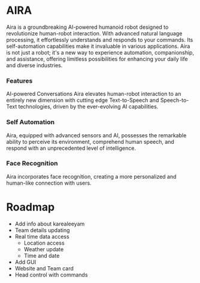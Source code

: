 
# AIRA
Aira is a groundbreaking AI-powered humanoid robot designed to revolutionize human-robot interaction. With advanced natural language processing, it effortlessly understands and responds to your commands. Its self-automation capabilities make it invaluable in various applications. Aira is not just a robot; it's a new way to experience automation, companionship, and assistance, offering limitless possibilities for enhancing your daily life and diverse industries.

### Features
AI-powered Conversations
Aira elevates human-robot interaction to an entirely new dimension with cutting edge Text-to-Speech and Speech-to-Text technologies, driven by the ever-evolving AI capabilities.

### Self Automation
Aira, equipped with advanced sensors and AI, possesses the remarkable ability to perceive its environment, comprehend human speech, and respond with an unprecedented level of intelligence.

### Face Recognition
Aira incorporates face recognition, creating a more personalized and human-like connection with users.

<!-- 
### Self Learning
Aira's capacity to learn from experience ensures its continuous growth and refinement, guaranteeing an ever-improving performance and user experience.
 -->


# Roadmap
 - Add info about karealeeyam
 - Team details updating 
 - Real time data access
   - Location access
   - Weather update
   - Time and date
 - Add GUI
 - Website and Team card
 - Head control with commands